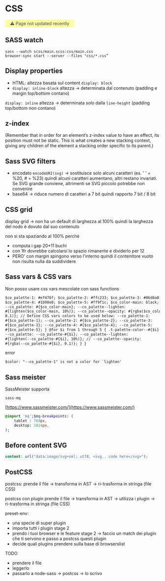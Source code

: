 # CSS

<span style="display: inline-block; background: #FCFFA6; padding: 4px 16px; border-radius: 4px; color: #484848"> ⚠️ Page not updated recently</span>

## SASS watch

```
sass --watch scss/main.scss:css/main.css
browser-sync start --server --files "css/*.css”
```

## Display properties

- HTML: altezza basata sul content `display: block`
- `display: inline-block` altezza → determinata dal contenuto (padding e margin top/bottom contano)

`display: inline`
altezza → determinata _solo_ dalla `line-height` (padding top/bottom non contano)

## z-index

(Remember that in order for an element’s z-index value to have an effect, its position must not be static. This is what creates a new stacking context, giving any children of the element a stacking order specific to its parent.)

## Sass SVG filters

- encodato `encodeURI(svg)` -> sostituisce solo alcuni caratteri (es. ' ' = %20, # = %23) quindi alcuni caratteri aumentano, altri restano invariati. Se SVG grande conviene, altrimenti se SVG piccolo potrebbe non convenire
- base64 -> riduce numero di caratteri a 7 bit quindi rapporto 7 bit / 8 bit

## CSS grid

<!-- TODO: blog -->

display grid → non ha un default di larghezza al 100% quindi la larghezza del nodo è dovuto dal suo contenuto

non si sta spaziando al 100% perché

- computa i gap 20\*11 buchi
- con 1fr dovrebbe calcolarsi lo spazio rimanente e dividerlo per 12
- PERO' con margin spingono verso l'interno quindi il contenitore vuoto non risulta nulla da suddividere

## Sass vars & CSS vars

<!-- TODO: blog -->

Non posso usare css vars mescolate con sass functions

```html
$co_palette-1: #ef476f; $co_palette-2: #ffc233; $co_palette-3: #06d6a0;
$co_palette-4: #1b98e0; $co_palette-5: #ff9f1c; $co_color-main: black; :root {
--co_palette: #{$co_color-main}; --co_palette--lighten:
#{lighten($co_color-main, 10%)}; --co_palette--opacity: #{rgba($co_color-main,
0.1)}; // Define CSS vars colors to be used below: --co_palette-1:
#{$co_palette-1}; --co_palette-2: #{$co_palette-2}; --co_palette-3:
#{$co_palette-3}; --co_palette-4: #{$co_palette-4}; --co_palette-5:
#{$co_palette-5}; } @for $i from 1 through 5 { .t-palette-color--#{$i} {
--co_palette: --co_palette-#{$i}; --co_palette--lighten:
#{lighten(--co_palette-#{$i}, 10%)}; // --co_palette--opacity:
#{rgba(--co_palette-#{$i}, 0.1)}; } }
```

error

```html
$color: "--co_palette-1" is not a color for `lighten'
```

## Sass meister

SassMeister supporta

```
sass-mq
```

[https://www.sassmeister.com/](https://www.sassmeister.com/)

```sass
@import 'mq';$mq-breakpoints: (
    tablet : 768px,
    desktop: 1024px,
);
```

## Before content SVG

```scss
content: url("data:image/svg+xml; utf8, <svg.. code here</svg>");
```

## PostCSS

postcss:
prende il file → transforma in AST → ri-trasforma in stringa (file CSS)

postcss con plugin
prende il file → transforma in AST → utilizza i plugin → ri-trasforma in stringa (file CSS)

preset-env:

- una specie di super plugin
- importa tutti i plugin stage 2
- prendo i tuoi browser e le feature stage 2 → faccio un match dei plugin che ti servono e passo a postcss questi plugin
- decide quali plugins prendere sulla base di browserslist

TODO

- prendere il file
- leggerlo
- passarlo a node-sass → postcss → lo scrivo
